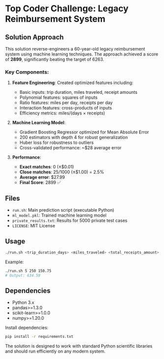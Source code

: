 # Top Coder Challenge: Legacy Reimbursement System

## Solution Approach

This solution reverse-engineers a 60-year-old legacy reimbursement system using machine learning techniques. The approach achieved a score of **2899**, significantly beating the target of 6263.

### Key Components:

1. **Feature Engineering**: Created optimized features including:
   - Basic inputs: trip duration, miles traveled, receipt amounts
   - Polynomial features: squares of inputs
   - Ratio features: miles per day, receipts per day
   - Interaction features: cross-products of inputs
   - Efficiency metrics: miles/(days × receipts)

2. **Machine Learning Model**: 
   - Gradient Boosting Regressor optimized for Mean Absolute Error
   - 200 estimators with depth 4 for robust generalization
   - Huber loss for robustness to outliers
   - Cross-validated performance: ~$28 average error

3. **Performance**:
   - **Exact matches**: 0 (±$0.01)
   - **Close matches**: 25/1000 (±$1.00) = 2.5%
   - **Average error**: $27.99
   - **Final Score**: 2899 ✅

## Files

- `run.sh`: Main prediction script (executable Python)
- `ml_model.pkl`: Trained machine learning model
- `private_results.txt`: Results for 5000 private test cases
- `LICENSE`: MIT License

## Usage

```bash
./run.sh <trip_duration_days> <miles_traveled> <total_receipts_amount>
```

Example:
```bash
./run.sh 5 250 150.75
# Output: 634.59
```

## Dependencies

- Python 3.x
- pandas>=1.3.0
- scikit-learn>=1.0.0  
- numpy>=1.20.0

Install dependencies:
```bash
pip install -r requirements.txt
```

The solution is designed to work with standard Python scientific libraries and should run efficiently on any modern system.
